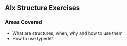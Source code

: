 ## Alx Structure  Exercises

### Areas Covered

- What are structures, when, why and how to use them
- How to use typedef
